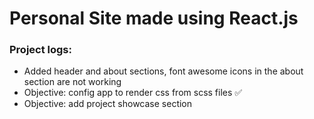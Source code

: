# Personal Site made using React.js



### Project logs:
* Added header and about sections, font awesome icons in the about section are not working
* Objective: config app to render css from scss files :white_check_mark:
* Objective: add project showcase section

 
